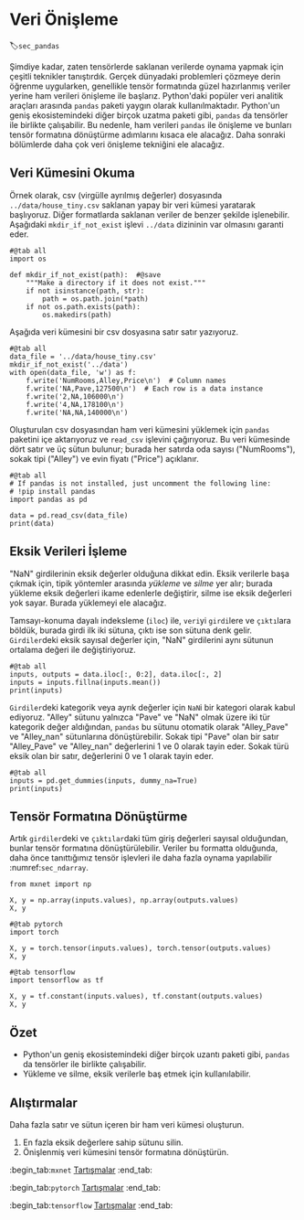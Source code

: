 # Veri Önişleme
:label:`sec_pandas`

Şimdiye kadar, zaten tensörlerde saklanan verilerde oynama yapmak için çeşitli teknikler tanıştırdık.
Gerçek dünyadaki problemleri çözmeye derin öğrenme uygularken, genellikle tensör formatında güzel hazırlanmış veriler yerine ham verileri önişleme ile başlarız.
Python'daki popüler veri analitik araçları arasında `pandas` paketi yaygın olarak kullanılmaktadır.
Python'un geniş ekosistemindeki diğer birçok uzatma paketi gibi, `pandas` da tensörler ile birlikte çalışabilir.
Bu nedenle, ham verileri `pandas` ile önişleme ve bunları tensör formatına dönüştürme adımlarını kısaca ele alacağız.
Daha sonraki bölümlerde daha çok veri önişleme tekniğini ele alacağız.

## Veri Kümesini Okuma

Örnek olarak, csv (virgülle ayrılmış değerler) dosyasında `../data/house_tiny.csv` saklanan yapay bir veri kümesi yaratarak başlıyoruz. Diğer formatlarda saklanan veriler de benzer şekilde işlenebilir.
Aşağıdaki `mkdir_if_not_exist` işlevi `../data` dizininin var olmasını garanti eder.

```{.python .input}
#@tab all
import os

def mkdir_if_not_exist(path):  #@save
    """Make a directory if it does not exist."""
    if not isinstance(path, str):
        path = os.path.join(*path)
    if not os.path.exists(path):
        os.makedirs(path)
```

Aşağıda veri kümesini bir csv dosyasına satır satır yazıyoruz.

```{.python .input}
#@tab all
data_file = '../data/house_tiny.csv'
mkdir_if_not_exist('../data')
with open(data_file, 'w') as f:
    f.write('NumRooms,Alley,Price\n')  # Column names
    f.write('NA,Pave,127500\n')  # Each row is a data instance
    f.write('2,NA,106000\n')
    f.write('4,NA,178100\n')
    f.write('NA,NA,140000\n')
```

Oluşturulan csv dosyasından ham veri kümesini yüklemek için `pandas` paketini içe aktarıyoruz ve `read_csv` işlevini çağırıyoruz.
Bu veri kümesinde dört satır ve üç sütun bulunur; burada her satırda oda sayısı ("NumRooms"), sokak tipi ("Alley") ve evin fiyatı ("Price") açıklanır.

```{.python .input}
#@tab all
# If pandas is not installed, just uncomment the following line:
# !pip install pandas
import pandas as pd

data = pd.read_csv(data_file)
print(data)
```

## Eksik Verileri İşleme

"NaN" girdilerinin eksik değerler olduğuna dikkat edin.
Eksik verilerle başa çıkmak için, tipik yöntemler arasında *yükleme* ve *silme* yer alır; burada yükleme eksik değerleri ikame edenlerle değiştirir, silme ise eksik değerleri yok sayar. Burada yüklemeyi ele alacağız.

Tamsayı-konuma dayalı indeksleme (`iloc`) ile, `veri`yi `girdi`lere ve `çıktı`lara böldük, burada girdi ilk iki sütuna, çıktı ise son sütuna denk gelir.
`Girdiler`deki eksik sayısal değerler için, "NaN" girdilerini aynı sütunun ortalama değeri ile değiştiriyoruz.

```{.python .input}
#@tab all
inputs, outputs = data.iloc[:, 0:2], data.iloc[:, 2]
inputs = inputs.fillna(inputs.mean())
print(inputs)
```

`Girdiler`deki kategorik veya ayrık değerler için `NaN`i bir kategori olarak kabul ediyoruz.
"Alley" sütunu yalnızca "Pave" ve "NaN" olmak üzere iki tür kategorik değer aldığından, `pandas` bu sütunu otomatik olarak "Alley_Pave" ve "Alley_nan" sütunlarına dönüştürebilir.
Sokak tipi "Pave" olan bir satır "Alley_Pave" ve "Alley_nan" değerlerini 1 ve 0 olarak tayin eder.
Sokak türü eksik olan bir satır, değerlerini 0 ve 1 olarak tayin eder.

```{.python .input}
#@tab all
inputs = pd.get_dummies(inputs, dummy_na=True)
print(inputs)
```

## Tensör Formatına Dönüştürme

Artık `girdiler`deki ve `çıktılar`daki tüm giriş değerleri sayısal olduğundan, bunlar tensör formatına dönüştürülebilir.
Veriler bu formatta olduğunda, daha önce tanıttığımız tensör işlevleri ile daha fazla oynama yapılabilir :numref:`sec_ndarray`.

```{.python .input}
from mxnet import np

X, y = np.array(inputs.values), np.array(outputs.values)
X, y
```

```{.python .input}
#@tab pytorch
import torch

X, y = torch.tensor(inputs.values), torch.tensor(outputs.values)
X, y
```

```{.python .input}
#@tab tensorflow
import tensorflow as tf

X, y = tf.constant(inputs.values), tf.constant(outputs.values)
X, y
```

## Özet

* Python'un geniş ekosistemindeki diğer birçok uzantı paketi gibi, `pandas` da tensörler ile birlikte çalışabilir.
* Yükleme ve silme, eksik verilerle baş etmek için kullanılabilir.

## Alıştırmalar

Daha fazla satır ve sütun içeren bir ham veri kümesi oluşturun.

1. En fazla eksik değerlere sahip sütunu silin.
2. Önişlenmiş veri kümesini tensör formatına dönüştürün.

:begin_tab:`mxnet`
[Tartışmalar](https://discuss.d2l.ai/t/28)
:end_tab:

:begin_tab:`pytorch`
[Tartışmalar](https://discuss.d2l.ai/t/29)
:end_tab:

:begin_tab:`tensorflow`
[Tartışmalar](https://discuss.d2l.ai/t/195)
:end_tab:
